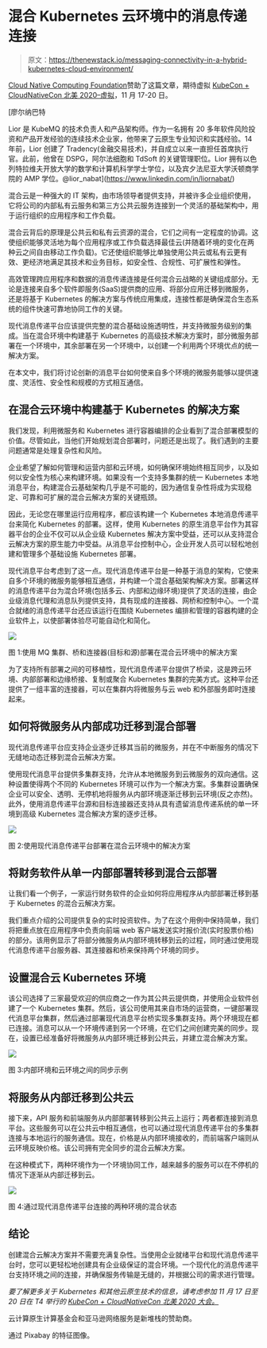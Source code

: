 # 混合 Kubernetes 云环境中的消息传递连接

> 原文：<https://thenewstack.io/messaging-connectivity-in-a-hybrid-kubernetes-cloud-environment/>

[Cloud Native Computing Foundation](http://cncf.io/)赞助了这篇文章，期待虚拟 [KubeCon + CloudNativeCon 北美 2020–虚拟](https://events.linuxfoundation.org/kubecon-cloudnativecon-north-america/)，11 月 17-20 日。

 [廖尔纳巴特

Lior 是 KubeMQ 的技术负责人和产品架构师。作为一名拥有 20 多年软件风险投资和产品开发经验的连续技术企业家，他带来了云原生专业知识和实践经验。14 年前，Lior 创建了 Tradency(金融交易技术)，并自成立以来一直担任首席执行官。此前，他曾在 DSPG，阿尔法细胞和 TdSoft 的关键管理职位。Lior 拥有以色列特拉维夫开放大学的数学和计算机科学学士学位，以及宾夕法尼亚大学沃顿商学院的 AMP 学位。@lior_nabat](https://www.linkedin.com/in/liornabat/) 

混合云是一种强大的 IT 架构，由市场领导者提供支持，并被许多企业组织使用，它将公司的内部私有云服务和第三方公共云服务连接到一个灵活的基础架构中，用于运行组织的应用程序和工作负载。

混合云背后的原理是公共云和私有云资源的混合，它们之间有一定程度的协调。这使组织能够灵活地为每个应用程序或工作负载选择最佳云(并随着环境的变化在两种云之间自由移动工作负载)。它还使组织能够比单独使用公共云或私有云更有效、更经济地满足其技术和业务目标，如安全性、合规性、可扩展性和弹性。

高效管理跨应用程序和数据的消息传递连接是任何混合云战略的关键组成部分。无论是连接来自多个软件即服务(SaaS)提供商的应用、将部分应用迁移到微服务，还是将基于 Kubernetes 的解决方案与传统应用集成，连接性都是确保混合生态系统的组件快速可靠地协同工作的关键。

现代消息传递平台应该提供完整的混合基础设施透明性，并支持微服务级别的集成。当在混合环境中构建基于 Kubernetes 的高级技术解决方案时，部分微服务部署在一个环境中，其余部署在另一个环境中，以创建一个利用两个环境优点的统一解决方案。

在本文中，我们将讨论创新的消息平台如何使来自多个环境的微服务能够以提供速度、灵活性、安全性和规模的方式相互通信。

## **在混合云环境中构建基于 Kubernetes 的解决方案**

我们发现，利用微服务和 Kubernetes 进行容器编排的企业看到了混合部署模型的价值。尽管如此，当他们开始规划混合部署时，问题还是出现了。我们遇到的主要问题通常是处理复杂性和风险。

企业希望了解如何管理和运营内部和云环境，如何确保环境始终相互同步，以及如何以安全性为核心来构建环境。如果没有一个支持多集群的统一 Kubernetes 本地消息平台，构建混合云基础架构几乎是不可能的，因为通信复杂性将成为实现稳定、可靠和可扩展的混合云解决方案的关键瓶颈。

因此，无论您在哪里运行应用程序，都应该构建一个 Kubernetes 本地消息传递平台来简化 Kubernetes 的部署。这样，使用 Kubernetes 的原生消息平台作为其容器平台的企业不仅可以从企业级 Kubernetes 解决方案中受益，还可以从支持混合云解决方案的原生能力中受益。从消息平台控制中心，企业开发人员可以轻松地创建和管理多个基础设施 Kubernetes 部署。

现代消息平台考虑到了这一点。现代消息传递平台是一种基于消息的架构，它使来自多个环境的微服务能够相互通信，并构建一个混合基础架构解决方案。部署这样的消息传递平台为混合环境(包括多云、内部和边缘环境)提供了灵活的连接，由企业级消息代理和消息队列提供支持，具有现成的连接器、网桥和控制中心。一个混合就绪的消息传递平台还应该运行在围绕 Kubernetes 编排和管理的容器构建的企业软件上，以使部署体验尽可能自动化和简化。

![](img/1a4ac9a4d11a96b492c6e919cb015709.png)

图 1:使用 MQ 集群、桥和连接器(目标和源)部署在混合云环境中的解决方案

为了支持所有部署之间的可移植性，现代消息传递平台提供了桥梁，这是跨云环境、内部部署和边缘桥接、复制或聚合 Kubernetes 集群的完美方式。这种平台还提供了一组丰富的连接器，可以在集群内将微服务与云 web 和外部服务即时连接起来。

## **如何将微服务从内部成功迁移到混合部署**

现代消息传递平台应支持企业逐步迁移其当前的微服务，并在不中断服务的情况下无缝地动态迁移到混合云解决方案。

使用现代消息平台提供多集群支持，允许从本地微服务到云微服务的双向通信。这种设置使得两个不同的 Kubernetes 环境可以作为一个解决方案。多集群设置确保企业可以安全、透明、无停机地将服务从内部环境逐渐迁移到云环境(反之亦然)。此外，使用消息传递平台源和目标连接器还支持从具有遗留消息传递系统的单一环境到高级 Kubernetes 混合解决方案的逐步迁移。

![](img/831d083a04b995f00493e47956195bf2.png)

图 2:使用现代消息传递平台部署在混合云环境中的解决方案

## **将财务软件从单一内部部署转移到混合云部署**

让我们看一个例子，一家运行财务软件的企业如何将应用程序从内部部署迁移到基于 Kubernetes 的混合云解决方案。

我们重点介绍的公司提供复杂的实时投资软件。为了在这个用例中保持简单，我们将把重点放在应用程序中负责向前端 web 客户端发送实时报价流(实时股票价格)的部分。该用例显示了将部分微服务从内部环境转移到云的过程，同时通过使用现代消息传递平台服务器、其连接器和桥来保持两个环境的同步。

## **设置混合云 Kubernetes 环境**

该公司选择了三家最受欢迎的供应商之一作为其公共云提供商，并使用企业软件创建了一个 Kubernetes 集群。然后，该公司使用其来自市场的运营商，一键部署现代消息平台集群，然后通过部署现代消息平台桥实现多集群支持。两个环境现在都已连接。消息可以从一个环境传递到另一个环境，在它们之间创建完美的同步。现在，设置已经准备好将微服务从内部环境迁移到公共云，并建立混合解决方案。

![](img/5b3aa4dbf84bc594432852361da8bb2c.png)

图 3:内部环境和云环境之间的同步示例

## **将服务从内部迁移到公共云**

接下来，API 服务和前端服务从内部部署转移到公共云上运行；两者都连接到消息平台。这些服务可以在公共云中相互通信，也可以通过现代消息传递平台的多集群连接与本地运行的服务通信。现在，价格是从内部环境接收的，而前端客户端则从云环境反映价格。该公司拥有完全同步的混合云解决方案。

在这种模式下，两种环境作为一个环境协同工作，越来越多的服务可以在不停机的情况下逐渐从内部迁移到云。

![](img/7056cef666239a7c2a45d55ffa93e446.png)

图 4:通过现代消息传递平台连接的两种环境的混合状态

## **结论**

创建混合云解决方案并不需要充满复杂性。当使用企业就绪平台和现代消息传递平台时，您可以更轻松地创建具有企业级保证的混合环境。一个现代化的消息传递平台支持环境之间的连接，并确保服务传输是无缝的，并根据公司的需求进行管理。

*要了解更多关于 Kubernetes 和其他云原生技术的信息，请考虑参加 11 月 17 日至 20 日在 T4 举行的 [KubeCon + CloudNativeCon 北美 2020 大会。](https://events.linuxfoundation.org/kubecon-cloudnativecon-north-america/)*

云计算原生计算基金会和亚马逊网络服务是新堆栈的赞助商。

通过 Pixabay 的特征图像。

<svg xmlns:xlink="http://www.w3.org/1999/xlink" viewBox="0 0 68 31" version="1.1"><title>Group</title> <desc>Created with Sketch.</desc></svg>